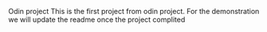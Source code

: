 Odin project
This is the first project from odin project. For the demonstration we will update the readme once the project complited 